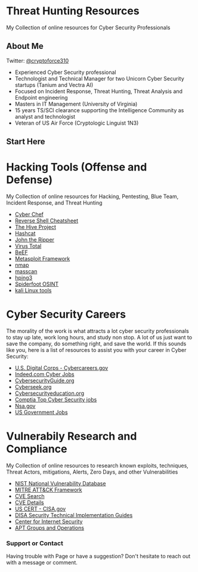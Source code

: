 # Threat Hunting Resources
My Collection of online resources for Cyber Security Professionals

## About Me
Twitter: [@cryptoforce310](https://twitter.com/cryptoforce310)
- Experienced Cyber Security professional
- Technologist and Technical Manager for two Unicorn Cyber Security startups (Tanium and Vectra AI)
- Focused on Incident Response, Threat Hunting, Threat Analysis and Endpoint engineering
- Masters in IT Management (University of Virginia)
- 15 years TS/SCI clearance supporting the Intelligence Community as analyst and technologist
- Veteran of US Air Force (Cryptologic Linguist 1N3) 


## Start Here 

# Hacking Tools (Offense and Defense)
My Collection of online resources for Hacking, Pentesting, Blue Team, Incident Response, and Threat Hunting
- [Cyber Chef](https://gchq.github.io/CyberChef/)
- [Reverse Shell Cheatsheet](https://pentestmonkey.net/cheat-sheet/shells/reverse-shell-cheat-sheet)
- [The Hive Project](https://thehive-project.org/)
- [Hashcat](https://hashcat.net/hashcat/)
- [John the Ripper](https://openwall.com/john/)
- [Virus Total](https://www.virustotal.com)
- [BeEF](https://beefproject.com)
- [Metasploit Framework](https://www.metasploit.com)
- [nmap](https://nmap.org)
- [masscan](https://github.com/robertdavidgraham/masscan)
- [hping3](http://www.hping.org)
- [Spiderfoot OSINT](https://www.spiderfoot.net/)
- [kali Linux tools](https://www.kali.org)


# Cyber Security Careers
The morality of the work is what attracts a lot cyber security professionals to stay up late, work long hours, and study non stop.  A lot of us just want to save the company, do something right, and save the world.  If this sounds like you, here is a list of resources to assist you with your career in Cyber Security:

- [U.S. Digital Corps - Cybercareers.gov](https://www.cybercareers.gov/)
- [Indeed.com Cyber Jobs](https://www.indeed.com/q-Cyber-Security-jobs.html?vjk=564b96a76d8b29be)
- [CybersecurityGuide.org](https://cybersecurityguide.org/careers/)
- [Cyberseek.org](https://www.cyberseek.org/pathway.html)
- [Cybersecurityeducation.org](https://www.cybersecurityeducation.org/careers/)
- [Comptia Top Cyber Security jobs](https://www.comptia.org/blog/the-top-9-jobs-in-cybersecurity)
- [Nsa.gov](https://www.nsa.gov/careers/)
- [US Government Jobs](https://www.usajobs.gov/)


# Vulnerabily Research and Compliance 
My Collection of online resources to research known exploits, techniques, Threat Actors, mitigations, Alerts, Zero Days, and other Vulnerabilities 

- [NIST National Vulnerability Database](https://nvd.nist.gov/vuln)
- [MITRE ATT&CK Framework](https://attack.mitre.org/)
- [CVE Search](https://cve.mitre.org/cve/search_cve_list.html)
- [CVE Details](https://www.cvedetails.com/)
- [US CERT - CISA.gov](https://www.cisa.gov/uscert/ncas)
- [DISA Security Technical Implementation Guides](https://public.cyber.mil/stigs/)
- [Center for Internet Security](https://www.cisecurity.org/)
- [APT Groups and Operations](https://docs.google.com/spreadsheets/d/1H9_xaxQHpWaa4O_Son4Gx0YOIzlcBWMsdvePFX68EKU/edit#gid=1864660085)


### Support or Contact

Having trouble with Page or have a suggestion?  Don't hesitate to reach out with a message or comment. 
